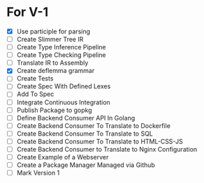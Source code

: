 # For V-1
- [x] Use participle for parsing
- [ ] Create Slimmer Tree IR
- [ ] Create Type Inference Pipeline
- [ ] Create Type Checking Pipeline
- [ ] Translate IR to Assembly
- [x] Create deflemma grammar
- [ ] Create Tests
- [ ] Create Spec With Defined Lexes
- [ ] Add To Spec
- [ ] Integrate Continuous Integration
- [ ] Publish Package to gopkg
- [ ] Define Backend Consumer API In Golang
- [ ] Create Backend Consumer To Translate to Dockerfile
- [ ] Create Backend Consumer To Translate to SQL
- [ ] Create Backend Consumer To Translate to HTML-CSS-JS
- [ ] Create Backend Consumer to Translate to Nginx Configuration
- [ ] Create Example of a Webserver
- [ ] Create a Package Manager Managed via Github
- [ ] Mark Version 1
